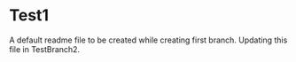 # Test1
A default readme file to be created while creating first branch.
Updating this file in TestBranch2.
